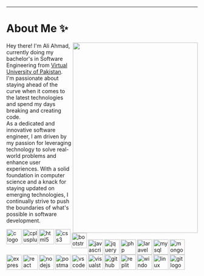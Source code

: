 ***
# About Me ✨
<img align="right" src="https://cdn.discordapp.com/attachments/1205840022029209630/1205911966061830244/Github_Gif_-_Made_with_Clipchamp_1.gif?ex=65da1809&is=65c7a309&hm=266f7981524c0f09fa07c265279ee659426af8fcd8bee56dca64df378f3bd6fd&" width="329" height="500">
<p align="left">Hey there! I'm Ali Ahmad, currently doing my bachelor's in Software Engineering from <a href="https://www.vu.edu.pk/">Virtual University of Pakistan</a>. I'm passionate about staying ahead of the curve when it comes to the latest technologies and spend my days breaking and creating code. <br>
As a dedicated and innovative software engineer, I am driven by my passion for leveraging technology to solve real-world problems and enhance user experiences. With a solid foundation in computer science and a knack for staying updated on emerging technologies, I continually strive to push the boundaries of what's possible in software development.
</p>
  <img align="left" src="https://cdn.jsdelivr.net/gh/devicons/devicon/icons/c/c-original.svg" height="40" alt="c logo"  />
  <img align="left" width="12" />
  <img align="left" src="https://cdn.jsdelivr.net/gh/devicons/devicon/icons/cplusplus/cplusplus-original.svg" height="40" alt="cplusplus logo"  />
  <img align="left" width="12" />
  <img align="left" src="https://cdn.jsdelivr.net/gh/devicons/devicon/icons/html5/html5-original.svg" height="40" alt="html5 logo"  />
  <img align="left" width="12" />
  <img align="left" src="https://cdn.jsdelivr.net/gh/devicons/devicon/icons/css3/css3-original.svg" height="40" alt="css3 logo"  />
  <img align="left" width="12" />
  <img align="left" src="https://cdn.jsdelivr.net/gh/devicons/devicon/icons/bootstrap/bootstrap-original.svg" height="40" alt="bootstrap logo"  />
  </br>
  <img align="left" width="12" />
  <img align="left" src="https://cdn.jsdelivr.net/gh/devicons/devicon/icons/javascript/javascript-original.svg" height="40" alt="javascript logo"  />
  <img align="left" width="12" />
  <img align="left" src="https://cdn.jsdelivr.net/gh/devicons/devicon/icons/jquery/jquery-original.svg" height="40" alt="jquery logo"  />
  <img align="left" width="12" />
  <img align="left" src="https://cdn.jsdelivr.net/gh/devicons/devicon/icons/php/php-original.svg" height="40" alt="php logo"  />
  <img align="left" width="12" />
  <img align="left" src="https://cdn.simpleicons.org/laravel/FF2D20" height="40" alt="laravel logo"  />
  <img align="left" width="12" />
  <img align="left" src="https://cdn.simpleicons.org/mysql/4479A1" height="40" alt="mysql logo"  />
  <img align="left" width="12" />
  <img align="left" src="https://cdn.jsdelivr.net/gh/devicons/devicon/icons/mongodb/mongodb-original.svg" height="40" alt="mongodb logo"  />
  <img align="left" width="12" />
  <img align="left" src="https://skillicons.dev/icons?i=express" height="40" alt="express logo"  />
  <img align="left" width="12" />
  <img align="left" src="https://cdn.jsdelivr.net/gh/devicons/devicon/icons/react/react-original.svg" height="40" alt="react logo"  />
  <img align="left" width="12" />
  <img align="left" src="https://skillicons.dev/icons?i=nodejs" height="40" alt="nodejs logo"  />
  <img align="left" width="12" />
  <img align="left" src="https://skillicons.dev/icons?i=postman" height="40" alt="postman logo"  />
  <img align="left" width="12" />
  <img align="left" src="https://cdn.jsdelivr.net/gh/devicons/devicon/icons/vscode/vscode-original.svg" height="40" alt="vscode logo"  />
  <img align="left" width="12" />
  <img align="left" src="https://cdn.jsdelivr.net/gh/devicons/devicon/icons/visualstudio/visualstudio-plain.svg" height="40" alt="visualstudio logo"  />
  <img align="left" width="12" />
  <img align="left" src="https://skillicons.dev/icons?i=github" height="40" alt="github logo"  />
  <img align="left" width="12" />
  <img align="left" src="https://cdn.simpleicons.org/replit/F26207" height="40" alt="replit logo"  />
  <img align="left" width="12" />
  <img align="left" src="https://cdn.jsdelivr.net/gh/devicons/devicon/icons/windows8/windows8-original.svg" height="40" alt="windows8 logo"  />
  <img align="left" width="12" />
  <img align="left" src="https://cdn.jsdelivr.net/gh/devicons/devicon/icons/linux/linux-original.svg" height="40" alt="linux logo"  />
  <img align="left" width="12" />
  <img align="left" src="https://cdn.simpleicons.org/git/F05032" height="40" alt="git logo"  />
